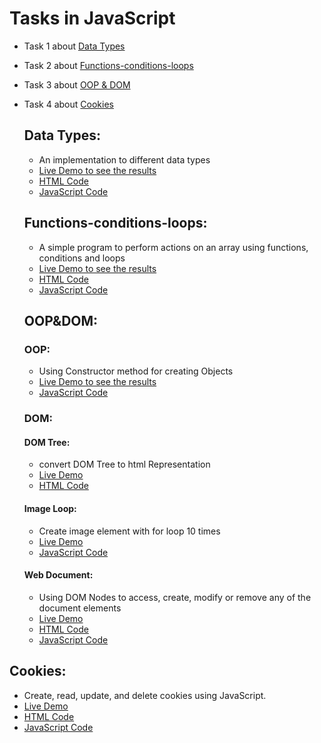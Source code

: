 # Tasks in JavaScript

- Task 1 about [Data Types](#Data-Types)
- Task 2 about [Functions-conditions-loops](#Functions-conditions-loops)
- Task 3 about [OOP & DOM](#OOP-&-DOM)
- Task 4 about [Cookies](#Cookies)



  ## Data Types:
  - An implementation to different data types
  - [Live Demo to see the results](https://ahmedelshinnawi.github.io/Front-End-Summer-Training/JavaScript/Data%20Types/)
  - [HTML Code](https://github.com/Ahmedelshinnawi/Front-End-Summer-Training/blob/main/JavaScript/Data%20Types/index.html)
  - [JavaScript Code](https://github.com/Ahmedelshinnawi/Front-End-Summer-Training/blob/main/JavaScript/Data%20Types/script.js)



  ## Functions-conditions-loops:
    - A simple program to perform actions on an array using functions, conditions and loops
    - [Live Demo to see the results](https://ahmedelshinnawi.github.io/Front-End-Summer-Training/JavaScript/Functions,%20Conditions%20and%20Loops/)
    - [HTML Code](https://github.com/Ahmedelshinnawi/Front-End-Summer-Training/blob/main/JavaScript/Functions%2C%20Conditions%20and%20Loops/index.html)
    - [JavaScript Code](https://github.com/Ahmedelshinnawi/Front-End-Summer-Training/blob/main/JavaScript/Functions%2C%20Conditions%20and%20Loops/script.js)
 
  ## OOP&DOM:
  ### OOP:
  - Using Constructor method for creating Objects
  - [Live Demo to see the results](https://ahmedelshinnawi.github.io/Front-End-Summer-Training/JavaScript/OOP%20&%20Dom/OOP/)
  - [JavaScript Code](https://github.com/Ahmedelshinnawi/Front-End-Summer-Training/blob/main/JavaScript/OOP%20%26%20Dom/OOP/oop.js)

  ### DOM:
  #### DOM Tree:
  - convert DOM Tree to html Representation
  - [Live Demo](https://ahmedelshinnawi.github.io/Front-End-Summer-Training/JavaScript/OOP%20&%20Dom/Dom/Dom%20tree/)
  - [HTML Code](https://github.com/Ahmedelshinnawi/Front-End-Summer-Training/blob/main/JavaScript/OOP%20%26%20Dom/Dom/Dom%20tree/index.html)
 
  #### Image Loop:
  - Create image element with for loop 10 times
  - [Live Demo](https://ahmedelshinnawi.github.io/Front-End-Summer-Training/JavaScript/OOP%20&%20Dom/Dom/Image%20loop/)
  - [JavaScript Code](https://github.com/Ahmedelshinnawi/Front-End-Summer-Training/blob/main/JavaScript/OOP%20%26%20Dom/Dom/Image%20loop/script.js)
 
  #### Web Document:
  - Using DOM Nodes to access, create, modify or remove any of the document elements
  - [Live Demo](https://ahmedelshinnawi.github.io/Front-End-Summer-Training/JavaScript/OOP%20&%20Dom/Dom/Web%20document/)
  - [HTML Code](https://github.com/Ahmedelshinnawi/Front-End-Summer-Training/blob/main/JavaScript/OOP%20%26%20Dom/Dom/Web%20document/index.html)
  - [JavaScript Code](https://github.com/Ahmedelshinnawi/Front-End-Summer-Training/blob/main/JavaScript/OOP%20%26%20Dom/Dom/Web%20document/script.js)
 

## Cookies:
- Create, read, update, and delete cookies using JavaScript.
- [Live Demo](https://ahmedelshinnawi.github.io/Front-End-Summer-Training/JavaScript/Cookies/)
- [HTML Code](https://github.com/Ahmedelshinnawi/Front-End-Summer-Training/blob/main/JavaScript/Cookies/index.html)
- [JavaScript Code](https://github.com/Ahmedelshinnawi/Front-End-Summer-Training/blob/main/JavaScript/Cookies/script.js)
